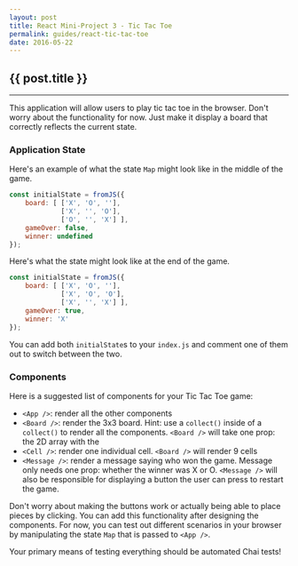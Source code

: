 ```yaml
---
layout: post
title: React Mini-Project 3 - Tic Tac Toe
permalink: guides/react-tic-tac-toe
date: 2016-05-22
---
```


## {{ post.title }}

<hr class="left" />

This application will allow users to play tic tac toe in the browser. Don't worry about the functionality for now. Just make it display a board that correctly reflects the current state.

### Application State

Here's an example of what the state `Map` might look like in the middle of the game.

```js
const initialState = fromJS({
    board: [ ['X', 'O', ''],
             ['X', '', 'O'],
             ['O', '', 'X'] ],
    gameOver: false,
    winner: undefined
});
```

Here's what the state might look like at the end of the game.

```js
const initialState = fromJS({
    board: [ ['X', 'O', ''],
             ['X', 'O', 'O'],
             ['X', '', 'X'] ],
    gameOver: true,
    winner: 'X'
});
```

You can add both `initialState`s to your `index.js` and comment one of them out to switch between the two.

### Components

Here is a suggested list of components for your Tic Tac Toe game:

- `<App />`: render all the other components
- `<Board />`: render the 3x3 board. Hint: use a `collect()` inside of a `collect()` to render all the components. `<Board />` will take one prop: the 2D array with the
- `<Cell />`: render one individual cell. `<Board />` will render 9 cells
- `<Message />`: render a message saying who won the game. Message only needs one prop: whether the winner was X or O. `<Message />` will also be responsible for displaying a button the user can press to restart the game.

Don't worry about making the buttons work or actually being able to place pieces by clicking. You can add this functionality after designing the components. For now, you can test out different scenarios in your browser by manipulating the state `Map` that is passed to `<App />`.

Your primary means of testing everything should be automated Chai tests!
